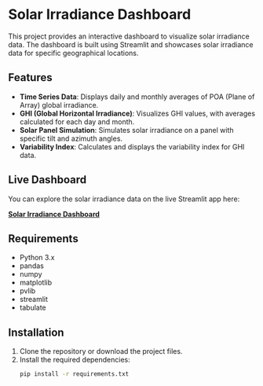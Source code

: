 # Solar Irradiance Dashboard

This project provides an interactive dashboard to visualize solar irradiance data. The dashboard is built using Streamlit and showcases solar irradiance data for specific geographical locations.

## Features

- **Time Series Data**: Displays daily and monthly averages of POA (Plane of Array) global irradiance.
- **GHI (Global Horizontal Irradiance)**: Visualizes GHI values, with averages calculated for each day and month.
- **Solar Panel Simulation**: Simulates solar irradiance on a panel with specific tilt and azimuth angles.
- **Variability Index**: Calculates and displays the variability index for GHI data.

## Live Dashboard

You can explore the solar irradiance data on the live Streamlit app here:

[**Solar Irradiance Dashboard**](https://solar-irradiance-f9dzbuxqkzzk3mjsi525df.streamlit.app/)

## Requirements

- Python 3.x
- pandas
- numpy
- matplotlib
- pvlib
- streamlit
- tabulate

## Installation

1. Clone the repository or download the project files.
2. Install the required dependencies:
   ```bash
   pip install -r requirements.txt
